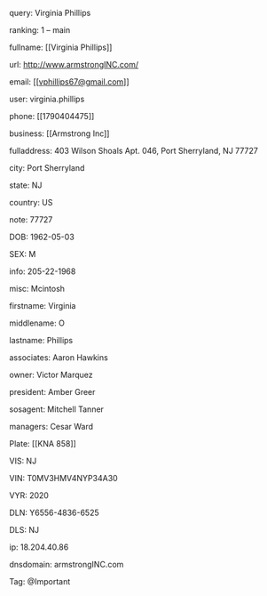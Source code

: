 query: Virginia Phillips

ranking: 1 – main

fullname: [[Virginia Phillips]]

url: http://www.armstrongINC.com/

email: [[vphillips67@gmail.com]]

user: virginia.phillips

phone: [[1790404475]]

business: [[Armstrong Inc]]

fulladdress: 403 Wilson Shoals Apt. 046, Port Sherryland, NJ 77727

city: Port Sherryland

state: NJ

country: US

note: 77727

DOB: 1962-05-03

SEX: M

info: 205-22-1968

misc: Mcintosh

firstname: Virginia

middlename: O

lastname: Phillips

associates: Aaron Hawkins

owner: Victor Marquez

president: Amber Greer

sosagent: Mitchell Tanner

managers: Cesar Ward

Plate: [[KNA 858]]

VIS: NJ

VIN: T0MV3HMV4NYP34A30

VYR: 2020

DLN: Y6556-4836-6525

DLS: NJ

ip: 18.204.40.86

dnsdomain: armstrongINC.com

Tag: @Important

